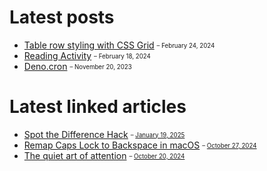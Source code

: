 # Latest posts

- [Table row styling with CSS Grid](https://appjeniksaan.nl/posts/table-row-styling-with-css-grid/)
  <sub><sup>– February 24, 2024</sup></sub>
- [Reading Activity](https://appjeniksaan.nl/posts/reading-activity/)
  <sub><sup>– February 18, 2024</sup></sub>
- [Deno.cron](https://appjeniksaan.nl/posts/deno-cron/)
  <sub><sup>– November 20, 2023</sup></sub>

# Latest linked articles

- [Spot the Difference Hack](https://danielwirtz.com/blog/spot-the-difference-superpower)
  <sub><sup>–
  [January 19, 2025](https://appjeniksaan.nl/linked/spot-the-difference-hack/)</sup></sub>
- [Remap Caps Lock to Backspace in macOS](http://homeowmorphism.com/2017/05/27/Remap-CapsLock-Backspace-Sierra)
  <sub><sup>–
  [October 27, 2024](https://appjeniksaan.nl/linked/remap-caps-lock-to-backspace-in-mac-os/)</sup></sub>
- [The quiet art of attention](https://billwear.github.io/art-of-attention.html)
  <sub><sup>–
  [October 20, 2024](https://appjeniksaan.nl/linked/the-quiet-art-of-attention/)</sup></sub>
